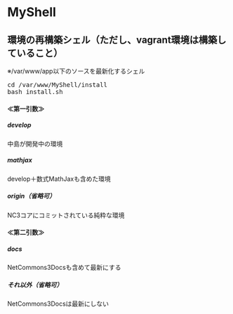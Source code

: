 # MyShell

## 環境の再構築シェル（ただし、vagrant環境は構築していること）
※/var/www/app以下のソースを最新化するシェル

<pre>
cd /var/www/MyShell/install
bash install.sh
</pre>

#### ≪第一引数≫
##### develop
中島が開発中の環境
##### mathjax
develop＋数式MathJaxも含めた環境
##### origin（省略可）
NC3コアにコミットされている純粋な環境
#### ≪第二引数≫
##### docs
NetCommons3Docsも含めて最新にする
##### それ以外（省略可）
NetCommons3Docsは最新にしない
